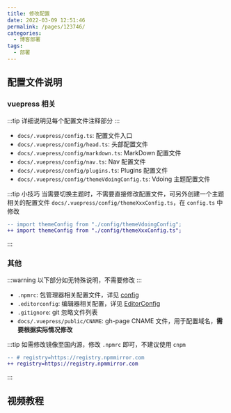 ```yaml
---
title: 修改配置
date: 2022-03-09 12:51:46
permalink: /pages/123746/
categories:
  - 博客部署
tags:
  - 部署
---
```

<!-- more -->

## 配置文件说明

<!-- more -->


### vuepress 相关

:::tip
详细说明见每个配置文件注释部分
:::

- `docs/.vuepress/config.ts`: 配置文件入口
- `docs/.vuepress/config/head.ts`: 头部配置文件
- `docs/.vuepress/config/markdown.ts`: MarkDown 配置文件
- `docs/.vuepress/config/nav.ts`: Nav 配置文件
- `docs/.vuepress/config/plugins.ts`: Plugins 配置文件
- `docs/.vuepress/config/themeVdoingConfig.ts`: Vdoing 主题配置文件

:::tip 小技巧
当需要切换主题时，不需要直接修改配置文件，可另外创建一个主题相关的配置文件 `docs/.vuepress/config/themeXxxConfig.ts`，在 `config.ts` 中修改

```diff
-- import themeConfig from "./config/themeVdoingConfig";
++ import themeConfig from "./config/themeXxxConfig.ts";
```

:::

### 其他

:::warning
以下部分如无特殊说明，不需要修改
:::

- `.npmrc`: 包管理器相关配置文件，详见 [config](https://docs.npmjs.com/cli/v8/using-npm/config)
- `.editorconfig`: 编辑器相关配置，详见 [EditorConfig](https://editorconfig.org/)
- `.gitignore`: git 忽略文件列表
- `docs/.vuepress/public/CNAME`: gh-page CNAME 文件，用于配置域名，**需要根据实际情况修改**

:::tip
如需修改镜像至国内源，修改 `.npmrc` 即可，不建议使用 `cnpm`

```diff
-- # registry=https://registry.npmmirror.com
++ registry=https://registry.npmmirror.com
```

:::

## 视频教程

<Artplayer :src="{url:'https://user-images.githubusercontent.com/26868745/161530747-1a456db4-b080-4d54-a39c-012d3754fbfe.mp4'}" />

